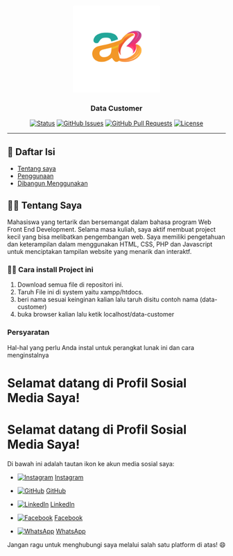<p align="center">
  <a href="" rel="noopener">
    <img width=200px height=200px src="https://github.com/ahmadbadri25/dokumentasi/blob/77c4718dc7e7d246cb3234d9e456b2c3ea93bb3d/%23.png?raw=true" alt="Logo Proyek">
  </a>
</p>

<h3 align="center">Data Customer</h3>

<div align="center">

[![Status](https://img.shields.io/badge/status-aktif-success.svg)]()
[![GitHub Issues](https://img.shields.io/badge/Issues-0_-salmon)](https://github.com/ahmadbadri25/PHP-data-customer/issues)
[![GitHub Pull Requests](https://img.shields.io/github/issues-pr/kylelobo/The-Documentation-Compendium.svg)](https://github.com/ahmadbadri25/PHP-data-customer/pulls)
[![License](https://img.shields.io/badge/Language-PHP-salmon.svg)](/LICENSE)

</div>

---

## 📝 Daftar Isi

- [Tentang saya](#tentang)
- [Penggunaan](#penggunaan)
- [Dibangun Menggunakan](#dibangun_menggunakan)

## 🐱‍👓 Tentang Saya <a href="#tentang" name = "tentang"></a>

Mahasiswa yang tertarik dan bersemangat dalam bahasa program Web Front End Development. Selama masa kuliah, saya aktif membuat project kecil yang bisa melibatkan pengembangan web. Saya memiliki pengetahuan dan keterampilan dalam menggunakan HTML, CSS, PHP dan Javascript untuk menciptakan tampilan website yang menarik dan interaktf.

### 🐱‍🏍 Cara install Project ini <a href="#penggunaan" name="penggunaan"></a>

1. Download semua file di repositori ini.
2. Taruh File ini di system yaitu xampp/htdocs.
3. beri nama sesuai keinginan kalian lalu taruh disitu contoh nama (data-customer)
4. buka browser kalian lalu ketik localhost/data-customer

### Persyaratan

Hal-hal yang perlu Anda instal untuk perangkat lunak ini dan cara menginstalnya

# Selamat datang di Profil Sosial Media Saya!

# Selamat datang di Profil Sosial Media Saya!

Di bawah ini adalah tautan ikon ke akun media sosial saya:

- <a href="https://www.instagram.com/namaprofilsaya"><img src="https://www.svgrepo.com/show/452231/instagram.svg" alt="Instagram" width="25" height="25"></a>
  [Instagram](https://www.instagram.com/namaprofilsaya)

- <a href="https://github.com/namaprofilsaya"><img src="https://www.svgrepo.com/show/494343/github.svg" alt="GitHub" width="25" height="25"></a>
  [GitHub](https://github.com/namaprofilsaya)

- <a href="https://www.linkedin.com/in/namaprofilsaya"><img src="https://www.svgrepo.com/show/475661/linkedin-color.svg" alt="LinkedIn" width="25" height="25"></a>
  [LinkedIn](https://www.linkedin.com/in/namaprofilsaya)

- <a href="https://www.facebook.com/namaprofilsaya"><img src="https://www.svgrepo.com/show/475647/facebook-color.svg" alt="Facebook" width="25" height="25"></a>
  [Facebook](https://www.facebook.com/namaprofilsaya)

- <a href="https://api.whatsapp.com/send?phone=nomornamaprofilsaya"><img src="https://www.svgrepo.com/show/470314/whatsapp.svg" alt="WhatsApp" width="25" height="25"></a>
  [WhatsApp](https://api.whatsapp.com/send?phone=nomornamaprofilsaya)

Jangan ragu untuk menghubungi saya melalui salah satu platform di atas! 😄

